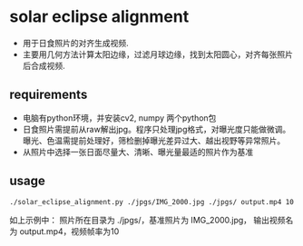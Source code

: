 # solar eclipse alignment

- 用于日食照片的对齐生成视频.
- 主要用几何方法计算太阳边缘，过滤月球边缘，找到太阳圆心，对齐每张照片后合成视频.

## requirements
- 电脑有python环境，并安装cv2, numpy 两个python包
- 日食照片需提前从raw解出jpg。程序只处理jpg格式，对曝光度只能做微调。曝光、色温需提前处理好，筛检删掉曝光差异过大、越出视野等异常照片。
- 从照片中选择一张日面尽量大、清晰、曝光量最适的照片作为基准

## usage 
```
./solar_eclipse_alignment.py ./jpgs/IMG_2000.jpg ./jpgs/ output.mp4 10
```
如上示例中：
	照片所在目录为 ./jpgs/，基准照片为 IMG_2000.jpg， 输出视频名为 output.mp4，视频帧率为10
